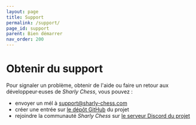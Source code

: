 ```yaml
---
layout: page
title: Support
permalink: /support/
page_id: support
parent: Bien démarrer
nav_order: 200
---
```


# Obtenir du support

Pour signaler un problème, obtenir de l'aide ou faire un retour aux développeur·euses de _Sharly Chess_, vous pouvez :

* envoyer un mél à [support@sharly-chess.com](mailto:support@sharly-chess.com)
* créer une entrée sur [le dépôt GitHub](https://github.com/sharly-chess/sharly-chess/issues) du projet
* rejoindre la communauté _Sharly Chess_ sur [le serveur Discord du projet](https://discord.gg/WGG87eJzQZ)
